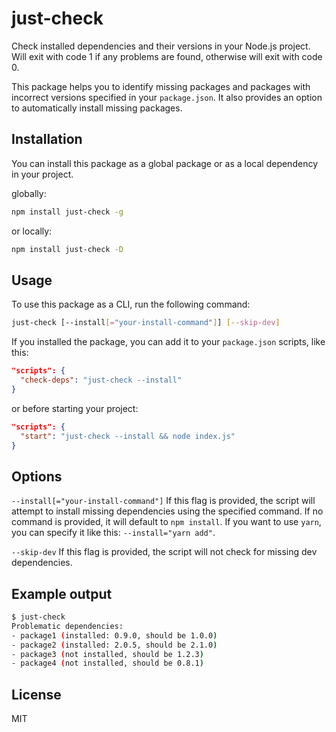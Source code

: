 # just-check

Check installed dependencies and their versions in your Node.js project. Will exit with code 1 if any problems are found, otherwise will exit with code 0.

This package helps you to identify missing packages and packages with incorrect versions specified in your `package.json`. It also provides an option to automatically install missing packages.

## Installation

You can install this package as a global package or as a local dependency in your project.

globally:
```bash
npm install just-check -g
```

or locally:

```bash
npm install just-check -D
```

## Usage

To use this package as a CLI, run the following command:

```bash
just-check [--install[="your-install-command"]] [--skip-dev]
```

If you installed the package, you can add it to your `package.json` scripts, like this:

```json
"scripts": {
  "check-deps": "just-check --install"
}
```

or before starting your project:

```json
"scripts": {
  "start": "just-check --install && node index.js"
}
```

## Options

`--install[="your-install-command"]` If this flag is provided, the script will attempt to install missing dependencies using the specified command. If no command is provided, it will default to `npm install`. If you want to use `yarn`, you can specify it like this: `--install="yarn add"`.

`--skip-dev` If this flag is provided, the script will not check for missing dev dependencies.

## Example output

```bash
$ just-check
Problematic dependencies:
- package1 (installed: 0.9.0, should be 1.0.0)
- package2 (installed: 2.0.5, should be 2.1.0)
- package3 (not installed, should be 1.2.3)
- package4 (not installed, should be 0.8.1)
```

## License

MIT
